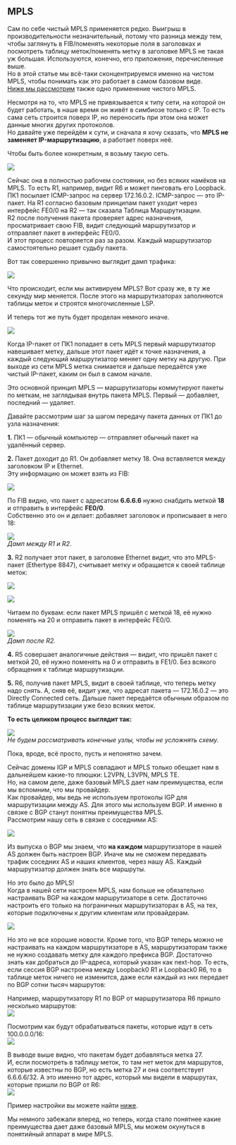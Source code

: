## MPLS

Сам по себе чистый MPLS применяется редко. Выигрыш в производительности незначительный, потому что разница между тем, чтобы заглянуть в FIB/поменять некоторые поля в заголовках и посмотреть таблицу меток/поменять метку в заголовке MPLS не такая уж большая. Используются, конечно, его приложения, перечисленные выше.  
Но в этой статье мы всё-таки сконцентрируемся именно на чистом MPLS, чтобы понимать как это работает в самом базовом виде.  
[Ниже мы рассмотрим](12-mpls_bgp.md) также одно применение чистого MPLS.

Несмотря на то, что MPLS не привязывается к типу сети, на которой он будет работать, в наше время он живёт в симбиозе только с IP. То есть сама сеть строится поверх IP, но переносить при этом она может данные многих других протоколов.  
Но давайте уже перейдём к сути, и сначала я хочу сказать, что **MPLS не заменяет IP-маршрутизацию**, а работает поверх неё.

Чтобы быть более конкретным, я возьму такую сеть.

![](https://img-fotki.yandex.ru/get/15503/83739833.48/0_100a2c_2b3d829b_orig.png)

Сейчас она в полностью рабочем состоянии, но без всяких намёков на MPLS. То есть R1, например, видит R6 и может пинговать его Loopback.  
ПК1 посылает ICMP-запрос на сервер 172.16.0.2. ICMP-запрос — это IP-пакет. На R1 согласно базовым принципам пакет уходит через интерфейс FE0/0 на R2 — так сказала Таблица Маршрутизации.  
R2 после получения пакета проверяет адрес назначения, просматривает свою FIB, видит следующий маршрутизатор и отправляет пакет в интерфейс FE0/0.  
И этот процесс повторяется раз за разом. Каждый маршрутизатор самостоятельно решает судьбу пакета.

Вот так совершенно привычно выглядит дамп трафика:

![](https://img-fotki.yandex.ru/get/15489/83739833.47/0_100966_fcc67b8b_orig.png)

Что происходит, если мы активируем MPLS? Вот сразу же, в ту же секунду мир меняется. После этого на маршрутизаторах заполняются таблицы меток и строятся многочисленные LSP.

И теперь тот же путь будет проделан немного иначе.

![](https://github.com/eucariot/SDSM/tree/7b345502febe9fd2568a2f2a3ba95b9749b5840f/habrastorage.org/files/32c/f20/5d3/32cf205d34d648caa6ab8c2983f754db.gif)

Когда IP-пакет от ПК1 попадает в сеть MPLS первый маршрутизатор навешивает метку, дальше этот пакет идёт к точке назначения, а каждый следующий маршрутизатор меняет одну метку на другую. При выходе из сети MPLS метка снимается и дальше передаётся уже чистый IP-пакет, каким он был в самом начале.

Это основной принцип MPLS — маршрутизаторы коммутируют пакеты по меткам, не заглядывая внутрь пакета MPLS. Первый — добавляет, последний — удаляет.

Давайте рассмотрим шаг за шагом передачу пакета данных от ПК1 до узла назначения:

**1.** ПК1 — обычный компьютер — отправляет обычный пакет на удалённый сервер.

**2.** Пакет доходит до R1. Он добавляет метку 18. Она вставляется между заголовком IP и Ethernet.  
Эту информацию он может взять из FIB:

![](https://img-fotki.yandex.ru/get/15581/83739833.48/0_10096a_76d817ff_orig.png)

По FIB видно, что пакет с адресатом **6.6.6.6** нужно снабдить меткой **18** и отправить в интерфейс **FE0/0**.  
Собственно это он и делает: добавляет заголовок и прописывает в него 18:

![](https://img-fotki.yandex.ru/get/15574/83739833.47/0_100965_4578740b_orig.png)  
_Дамп между R1 и R2_.

**3.** R2 получает этот пакет, в заголовке Ethernet видит, что это MPLS-пакет \(Ethertype 8847\), считывает метку и обращается к своей таблице меток:

![](https://img-fotki.yandex.ru/get/15481/83739833.47/0_100967_b461a856_orig.png)

![](https://img-fotki.yandex.ru/get/15545/83739833.48/0_10096b_bc8ed326_orig.png)

Читаем по буквам: если пакет MPLS пришёл с меткой 18, её нужно поменять на 20 и отправить пакет в интерфейс FE0/0.

![](https://img-fotki.yandex.ru/get/15552/83739833.48/0_100969_55db3cb8_orig.png)  
_Дамп после R2._

**4.** R5 совершает аналогичные действия — видит, что пришёл пакет с меткой 20, её нужно поменять на 0 и отправить в FE1/0. Без всякого обращения к таблице маршрутизации.

**5.** R6, получив пакет MPLS, видит в своей таблице, что теперь метку надо снять. А, сняв её, видит уже, что адресат пакета — 172.16.0.2 — это Directly Connected сеть. Дальше пакет передаётся обычным образом по таблице маршрутизации уже безо всяких меток.

**То есть целиком процесс выглядит так:**

![](https://github.com/eucariot/SDSM/tree/7b345502febe9fd2568a2f2a3ba95b9749b5840f/habrastorage.org/files/c31/6ae/95b/c316ae95bc8d4450a30e99e111354025.gif)  
_Не будем рассматривать конечные узлы, чтобы не усложнять схему._

Пока, вроде, всё просто, пусть и непонятно зачем.

Сейчас домены IGP и MPLS совпадают и MPLS только обещает нам в дальнейшем какие-то плюшки: L2VPN, L3VPN, MPLS TE.  
Но, на самом деле, даже базовый MPLS дает нам преимущества, если мы вспомним, что мы провайдер.  
Как провайдер, мы ведь не используем протоколы IGP для маршрутизации между AS. Для этого мы используем BGP. И именно в связке с BGP станут понятны преимущества MPLS.  
Рассмотрим нашу сеть в связке с соседними AS:

![](https://img-fotki.yandex.ru/get/15527/83739833.48/0_100a4d_647bcf2c_XXL.png)

Из выпуска о BGP мы знаем, что **на каждом** маршрутизаторе в нашей AS должен быть настроен BGP. Иначе мы не сможем передавать трафик соседних AS и наших клиентов, через нашу AS. Каждый маршрутизатор должен знать все маршруты.

Но это было до MPLS!  
Когда в нашей сети настроен MPLS, нам больше не обязательно настраивать BGP на каждом маршрутизаторе в сети. Достаточно настроить его только на пограничных маршрутизаторах в AS, на тех, которые подключены к другим клиентам или провайдерам.

![](https://img-fotki.yandex.ru/get/17911/83739833.48/0_100a4b_f130e3b2_XXL.png)

Но это не все хорошие новости. Кроме того, что BGP теперь можно не настраивать на каждом маршрутизаторе в AS, маршрутизаторам также не нужно создавать метку для каждого префикса BGP. Достаточно знать как добраться до IP-адреса, который указан как next-hop. То есть, если сессия BGP настроена между Loopback0 R1 и Loopback0 R6, то в таблице меток ничего не изменится, даже если каждый из них передает по BGP сотни тысяч маршрутов:

Например, маршрутизатору R1 по BGP от маршрутизатора R6 пришло несколько маршрутов:  
![](https://img-fotki.yandex.ru/get/15569/83739833.48/0_100a4f_1a737f3_orig.png)

Посмотрим как будут обрабатываться пакеты, которые идут в сеть 100.0.0.0/16:  
![](https://img-fotki.yandex.ru/get/15590/83739833.48/0_100a4c_5335b60c_orig.png)

В выводе выше видно, что пакетам будет добавляться метка 27.  
И, если посмотреть в таблицу меток, то там нет меток для маршрутов, которые известны по BGP, но есть метка 27 и она соответствует 6.6.6.6/32. А это именно тот адрес, который мы видели в маршрутах, которые пришли по BGP от R6:  
![](https://img-fotki.yandex.ru/get/15483/83739833.48/0_100a4e_cfdf9929_orig.png)

Пример настройки вы можете найти [ниже](12-mpls_bgp.md).

Мы немного забежали вперед, но теперь, когда стало понятнее какие преимущества дает даже базовый MPLS, мы можем окунуться в понятийный аппарат в мире MPLS.
